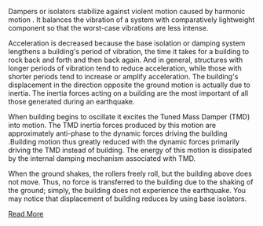 Dampers or isolators stabilize against violent motion caused by harmonic motion . It balances the vibration of a system with comparatively lightweight component so that the worst-case vibrations are less intense.

Acceleration is decreased because the base isolation or damping system lengthens a building's period of vibration, the time it takes for a building to rock back and forth and then back again. And in general, structures with longer periods of vibration tend to reduce acceleration, while those with shorter periods tend to increase or amplify acceleration. The building's displacement in the direction opposite the ground motion is actually due to inertia. The inertia forces acting on a building are the most important of all those generated during an earthquake.

When building begins to oscillate it excites the Tuned Mass Damper (TMD) into motion. The TMD inertia forces produced by this motion are approximately anti-phase to the dynamic forces driving the building .Building motion thus greatly reduced with the dynamic forces primarily driving the TMD instead of building. The energy of this motion is dissipated by the internal damping mechanism associated with TMD.

When the ground shakes, the rollers freely roll, but the building above does not move. Thus, no force is transferred to the building due to the shaking of the ground; simply, the building does not experience the earthquake. You may notice that displacement of building reduces by using base isolators.

[Read More](doc/10.theory.pdf)
 
